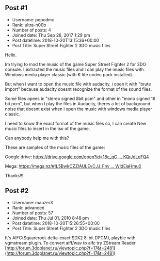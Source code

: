 ## Post #1
- Username: pepodmc
- Rank: ultra-n00b
- Number of posts: 4
- Joined date: Thu Sep 28, 2017 1:29 pm
- Post datetime: 2018-10-20T13:15:36+00:00
- Post Title: Super Street Fighter 2 3DO music files

Hello.

Im trying to mod the music of the game Super Street Fighter 2 for 3DO console. I extracted the music files and I can play the music files with Windows media player classic (with K-lite codec pack installed).


But when I want to open the music file with audacity, i open it with "brute import" because audacity doesnt recognize the format of the sound files.

Some files opens in "stereo signed 8bit pcm" and other in "mono signed 16 bit pcm", but when I play the files in Audacity, theres a lot of background noise that doesnt exist when i open the music with windows media player classic.

I need to know the exact format of the music files so, I can create New music files to insert in the iso of the game.

Can anybody help me with this?

These are samples of the music files of the game:


Google drive:  [https://drive.google.com/open?id=18c_qC ... KQrJdLoFQ4](https://drive.google.com/open?id=18c_qCQoDDyZIwp0Wai8lYMKQrJdLoFQ4)


Mega:  [https://mega.nz/#!L5BwkCZZ!AULEvCJJ_Fnv ... WldEiaHmu0](https://mega.nz/#!L5BwkCZZ!AULEvCJJ_Fnv-q-qiCfYkFYQMQnOrTjkUWldEiaHmu0)



Thanks!!!
## Post #2
- Username: mauzerX
- Rank: advanced
- Number of posts: 57
- Joined date: Thu Jul 01, 2010 8:48 pm
- Post datetime: 2018-10-20T15:26:55+00:00
- Post Title: Super Street Fighter 2 3DO music files

It's AIFC(Squareroot-delta-exact SDX2 8-bit DPCM), playble with vgmstream plugin.
To convert aiff/wav to aifc try ZStream Reader
[http://forum.3doplanet.ru/viewtopic.php?f=17&t=2481](http://forum.3doplanet.ru/viewtopic.php?f=17&t=2481)
